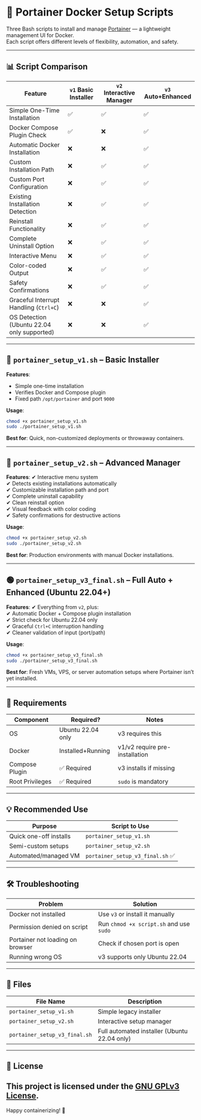 # 🚀 Portainer Docker Setup Scripts

Three Bash scripts to install and manage [Portainer](https://www.portainer.io/) — a lightweight management UI for Docker.  
Each script offers different levels of flexibility, automation, and safety.

---

## 📊 Script Comparison

| Feature | `v1` Basic Installer | `v2` Interactive Manager | `v3` Auto+Enhanced |
| --- | --- | --- | --- |
| Simple One-Time Installation | ✅   | ✅   | ✅   |
| Docker Compose Plugin Check | ✅   | ❌   | ✅   |
| Automatic Docker Installation | ❌   | ❌   | ✅   |
| Custom Installation Path | ❌   | ✅   | ✅   |
| Custom Port Configuration | ❌   | ✅   | ✅   |
| Existing Installation Detection | ❌   | ✅   | ✅   |
| Reinstall Functionality | ❌   | ✅   | ✅   |
| Complete Uninstall Option | ❌   | ✅   | ✅   |
| Interactive Menu | ❌   | ✅   | ✅   |
| Color-coded Output | ❌   | ✅   | ✅   |
| Safety Confirmations | ❌   | ✅   | ✅   |
| Graceful Interrupt Handling (`Ctrl+C`) | ❌   | ❌   | ✅   |
| OS Detection (Ubuntu 22.04 only supported) | ❌   | ❌   | ✅   |

---

## 🔹 `portainer_setup_v1.sh` – Basic Installer

**Features**:

- Simple one-time installation
- Verifies Docker and Compose plugin
- Fixed path `/opt/portainer` and port `9000`

**Usage**:

```bash
chmod +x portainer_setup_v1.sh
sudo ./portainer_setup_v1.sh
```

**Best for**: Quick, non-customized deployments or throwaway containers.

---

## 🔸 `portainer_setup_v2.sh` – Advanced Manager

**Features**:
✔ Interactive menu system  
✔ Detects existing installations automatically  
✔ Customizable installation path and port  
✔ Complete uninstall capability  
✔ Clean reinstall option  
✔ Visual feedback with color coding  
✔ Safety confirmations for destructive actions

**Usage**:

```bash
chmod +x portainer_setup_v2.sh
sudo ./portainer_setup_v2.sh
```

**Best for**: Production environments with manual Docker installations.

---

## 🟢 `portainer_setup_v3_final.sh` – Full Auto + Enhanced (Ubuntu 22.04+)

**Features**:
✔ Everything from `v2`, plus:  
✔ Automatic Docker + Compose plugin installation  
✔ Strict check for Ubuntu 22.04 only  
✔ Graceful `Ctrl+C` interruption handling  
✔ Cleaner validation of input (port/path)

**Usage**:

```bash
chmod +x portainer_setup_v3_final.sh
sudo ./portainer_setup_v3_final.sh
```

**Best for**: Fresh VMs, VPS, or server automation setups where Portainer isn’t yet installed.

---

## 🧱 Requirements

| Component | Required? | Notes |
| --- | --- | --- |
| OS  | Ubuntu 22.04 only | v3 requires this |
| Docker | Installed+Running | v1/v2 require pre-installation |
| Compose Plugin | ✅ Required | v3 installs if missing |
| Root Privileges | ✅ Required | `sudo` is mandatory |

---

## 💡 Recommended Use

| Purpose | Script to Use |
| --- | --- |
| Quick one-off installs | `portainer_setup_v1.sh` |
| Semi-custom setups | `portainer_setup_v2.sh` |
| Automated/managed VM | `portainer_setup_v3_final.sh` ✅ |

---

## 🛠️ Troubleshooting

| Problem | Solution |
| --- | --- |
| Docker not installed | Use `v3` or install it manually |
| Permission denied on script | Run `chmod +x script.sh` and use `sudo` |
| Portainer not loading on browser | Check if chosen port is open |
| Running wrong OS | v3 supports only Ubuntu 22.04 |

---

## 📂 Files

| File Name | Description |
| --- | --- |
| `portainer_setup_v1.sh` | Simple legacy installer |
| `portainer_setup_v2.sh` | Interactive setup manager |
| `portainer_setup_v3_final.sh` | Full automated installer (Ubuntu 22.04 only) |

---

## 📜 License

This project is licensed under the [GNU GPLv3 License](https://www.gnu.org/licenses/gpl-3.0.en.html).
---

Happy containerizing! 🐳
